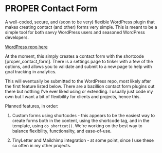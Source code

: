 PROPER Contact Form
================= 

A well-coded, secure, and (soon to be very) flexible WordPress plugin that makes creating contact (and other) forms very simple. This is meant to be a simple tool for both savvy WordPress users and seasoned WordPress developers. 

[WordPress repo here](http://wordpress.org/extend/plugins/proper-contact-form/)

At the moment, this simply creates a contact form with the shortcode [proper_contact_form]. There is a settings page to tinker with a few of the options, and allows you to validate and submit to a new page to help with goal tracking in analytics.

This will eventually be submitted to the WordPress repo, most likely after the first feature listed below. There are a bazillion contact form plugins out there but nothing I've ever liked using or extending. I usually just code my own but I want a bit of flexibility for clients and projects, hence this. 

Planned features, in order:

1) Custom forms using shortcodes - this appears to be the easiest way to create forms both in the content, using the shortcode tag, and in the template, using `do_shortcut()`. We're working on the best way to balance flexibility, functionality, and ease-of-use. 

2) TinyLetter and Mailchimp integration - at some point, since I use these so often in my other projects.
